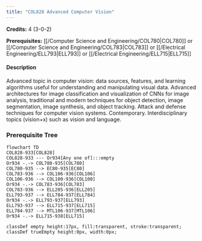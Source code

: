 ```yaml
---
title: "COL828 Advanced Computer Vision"
---
```

**Credits:** 4 (3-0-2)

**Prerequisites:** [[/Computer Science and Engineering/COL780|COL780]] or [[/Computer Science and Engineering/COL783|COL783]] or [[/Electrical Engineering/ELL793|ELL793]] or [[/Electrical Engineering/ELL715|ELL715]]

#### Description
Advanced topic in computer vision: data sources, features, and learning algorithms useful for understanding and manipulating visual data. Advanced architectures for image classification and visualization of CNNs for image analysis, traditional and modern techniques for object detection, image segmentation, image synthesis, and object tracking. Attack and defense techniques for computer vision systems. Contemporary. Interdisciplinary topics (vision+x) such as vision and language.

### Prerequisite Tree

```mermaid
flowchart TD
COL828-933[COL828]
COL828-933 --- Or934[Any one of]:::empty
Or934 -.-> COL780-935[COL780]
COL780-935 --> EC80-935[EC80]
COL783-936 --> COL106-936[COL106]
COL106-936 --> COL100-936[COL100]
Or934 -.-> COL783-936[COL783]
COL783-936 --> ELL205-936[ELL205]
ELL793-937 --> ELL784-937[ELL784]
Or934 -.-> ELL793-937[ELL793]
ELL793-937 --> ELL715-937[ELL715]
ELL784-937 --> MTL106-937[MTL106]
Or934 -.-> ELL715-938[ELL715]

classDef empty height:17px, fill:transparent, stroke:transparent;
classDef trueEmpty height:0px, width:0px;
```
